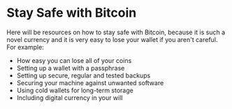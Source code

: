# Stay Safe with Bitcoin

Here will be resources on how to stay safe with Bitcoin, because it is such a novel currency and it is very easy to lose your wallet if you aren't careful. For example:

* How easy you can lose all of your coins
* Setting up a wallet with a passphrase
* Setting up secure, regular and tested backups
* Securing your machine against unwanted software
* Using cold wallets for long-term storage
* Including digital currency in your will
